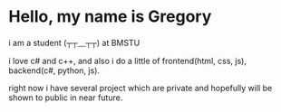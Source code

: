 # Hello, my name is Gregory

i am a student (┬┬﹏┬┬) at BMSTU

i love c# and c++, and also i do a little of frontend(html, css, js), backend(c#, python, js).

right now i have several project which are private and hopefully will be shown to public in near future.
